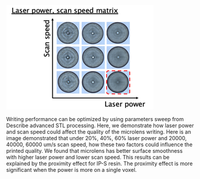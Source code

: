![](/assets/img/writing.png)

Writing performance can be optimized by using parameters sweep from Describe advanced STL processing. Here, we demonstrate how laser power and scan speed could affect the quality of the microlens writing. Here is an image demonstrated that under 20%, 40%, 60% laser power and 20000, 40000, 60000 um/s scan speed, how these two factors could influence the printed quality. We found that microlens has better surface smoothness with higher laser power and lower scan speed. This results can be explained by the proximity effect for IP-S resin. The proximity effect is more significant when the power is more on a single voxel.    

